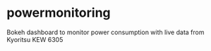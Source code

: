 # powermonitoring
Bokeh dashboard to monitor power consumption with live data from Kyoritsu KEW 6305
